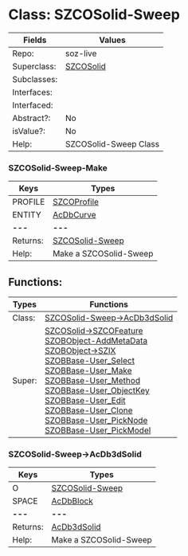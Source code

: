 
# Class:	SZCOSolid-Sweep

| Fields | Values |
| --------- | --------- |
| Repo: | soz-live |
| Superclass: | [SZCOSolid](SZCOSolid.html) |
| Subclasses: |  |
| Interfaces: |  |
| Interfaced: |  |
| Abstract?: | No |
| isValue?: | No |
| Help: | SZCOSolid-Sweep Class |

### SZCOSolid-Sweep-Make

| Keys | Types |
| --------- | --------- |
| PROFILE | [SZCOProfile](SZCOProfile.html) |
| ENTITY | [AcDbCurve](AcDbCurve.html) |
| **---** | **---** |
| Returns: | [SZCOSolid-Sweep](SZCOSolid-Sweep.html) |
| Help: | Make a SZCOSolid-Sweep |


## Functions:

| Types | Functions |
| --------- | --------- |
| Class: | [SZCOSolid-Sweep->AcDb3dSolid](#SZCOSolid-Sweep->AcDb3dSolid) |
| Super: | [SZCOSolid->SZCOFeature](SZCOSolid.html) <br> [SZOBObject-AddMetaData](SZOBObject.html) <br> [SZOBObject->SZIX](SZOBObject.html) <br> [SZOBBase-User_Select](SZOBBase.html) <br> [SZOBBase-User_Make](SZOBBase.html) <br> [SZOBBase-User_Method](SZOBBase.html) <br> [SZOBBase-User_ObjectKey](SZOBBase.html) <br> [SZOBBase-User_Edit](SZOBBase.html) <br> [SZOBBase-User_Clone](SZOBBase.html) <br> [SZOBBase-User_PickNode](SZOBBase.html) <br> [SZOBBase-User_PickModel](SZOBBase.html) |


### SZCOSolid-Sweep->AcDb3dSolid

| Keys | Types |
| --------- | --------- |
| O | [SZCOSolid-Sweep](SZCOSolid-Sweep.html) |
| SPACE | [AcDbBlock](AcDbBlock.html) |
| **---** | **---** |
| Returns: | [AcDb3dSolid](AcDb3dSolid.html) |
| Help: | Make a SZCOSolid-Sweep |

